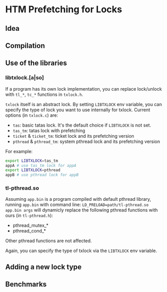 # HTM Prefetching for Locks

## Idea

## Compilation

## Use of the libraries

### libtxlock.[a|so]

If a program has its own lock implementation, you can replace lock/unlock with
`tl_*`, `tc_*` functions in `txlock.h`.

`txlock` itself is an abstract lock. By setting `LIBTXLOCK` env variable, you
can specify the type of lock you want to use internally for txlock. Current
options (in `txlock.c`) are:

- `tas`: basic tatas lock. It's the default choice if `LIBTXLOCK` is not set.
- `tas_tm`: tatas lock with prefetching
- `ticket` & `ticket_tm`: ticket lock and its prefetching version
- `pthread` & `pthread_tm`: system pthread lock and its prefetching version

For example:
```bash
export LIBTXLOCK=tas_tm
appA # use tas_tm lock for appA
export LIBTXLOCK=pthread
appB # use pthread lock for appB
```
### tl-pthread.so

Assuming `app.bin` is a program compiled with default pthread library, running
`app.bin` with command line: `LD_PRELOAD=path/tl-pthread.so app.bin args` will
dynamicly replace the following pthread functions with ours (in `tl-pthread.h`):

- pthread_mutex_*
- pthread_cond_*

Other pthread functions are not affected.

Again, you can specify the type of txlock via the `LIBTXLOCK` env variable.

## Adding a new lock type

## Benchmarks
